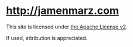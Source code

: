 # http://jamenmarz.com
This site is licensed under [the Apache License v2](/LICENSE).

If used, attribution is appreciated.
